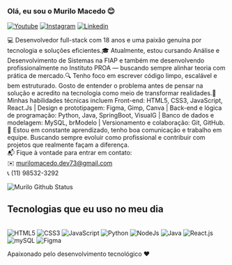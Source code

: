 
### Olá, eu sou o Murilo Macedo 😊
[![Youtube](https://img.shields.io/badge/YouTube-FF0000?style=for-the-badge&logo=youtube&logoColor=white)](https://youtube.com/@murilo-dev01?si=2wm_RdI_G9-San0v)
[![Instagram]( 	https://img.shields.io/badge/Instagram-E4405F?style=for-the-badge&logo=instagram&logoColor=white)](https://www.instagram.com/_murilodev/)
[![Linkedin]( 	https://img.shields.io/badge/LinkedIn-0077B5?style=for-the-badge&logo=linkedin&logoColor=white)](https://www.linkedin.com/in/murilo-macedo-8b1567316/)

💻 Desenvolvedor full-stack com 18 anos e uma paixão genuína por tecnologia e soluções eficientes.🎓 Atualmente, estou cursando Análise e Desenvolvimento de Sistemas na FIAP e também me desenvolvendo profissionalmente no Instituto PROA — buscando sempre alinhar teoria com prática de mercado.🔍 Tenho foco em escrever código limpo, escalável e bem estruturado. Gosto de entender o problema antes de pensar na solução e acredito na tecnologia como meio de transformar realidades.🧠 Minhas habilidades técnicas incluem Front-end: HTML5, CSS3, JavaScript, React.Js | Design e prototipagem: Figma, Gimp, Canva | Back-end e lógica de programação: Python, Java, SpringBoot, VisualG | Banco de dados e modelagem: MySQL, brModelo | Versionamento e colaboração: Git, GitHub.🎯 Estou em constante aprendizado, tenho boa comunicação e trabalho em equipe. Buscando sempre evoluir como profissional e contribuir com projetos que realmente façam a diferença. <br>
📬 Fique à vontade para entrar em contato: <br>
✉️ murilomacedo.dev73@gmail.com <br>
📞 (11) 98532-3292 

![Murilo Github Status](https://github-readme-stats.vercel.app/api?username=MuriloMacedoSilva&show_icons=true&theme=onedark)

## Tecnologias que eu uso no meu dia

<div style="display: inline_block"><br>
  <img aling="center" alt="HTML5" src="https://img.shields.io/badge/HTML5-E34F26?style=for-the-badge&logo=html5&logoColor=white">
  <img aling="center" alt="CSS3" src="https://img.shields.io/badge/CSS3-1572B6?style=for-the-badge&logo=css3&logoColor=white">
  <img aling="center" alt="JavaScript" src="https://img.shields.io/badge/JavaScript-F7DF1E?style=for-the-badge&logo=javascript&logoColor=black">
  <img aling="center" alt="Python" src="https://img.shields.io/badge/Python-14354C?style=for-the-badge&logo=python&logoColor=white">
  <img aling="center" alt="NodeJs" src="https://img.shields.io/badge/Node.js-43853D?style=for-the-badge&logo=node.js&logoColor=white">
  <img aling="center" alt="Java" src="https://img.shields.io/badge/Java-ED8B00?style=for-the-badge&logo=openjdk&logoColor=white">
  <img aling="center" alt="React.js" src="https://img.shields.io/badge/-ReactJs-61DAFB?logo=react&logoColor=white&style=for-the-badge">
  <img aling="center" alt="mySQL" src="https://img.shields.io/badge/MySQL-4479A1?style=for-the-badge&logo=mysql&logoColor=white">
  <img aling="center" alt="Figma" src="https://img.shields.io/badge/Figma-F24E1E?style=for-the-badge&logo=figma&logoColor=white">
</div>

Apaixonado pelo desenvolvimento tecnológico ❤️
